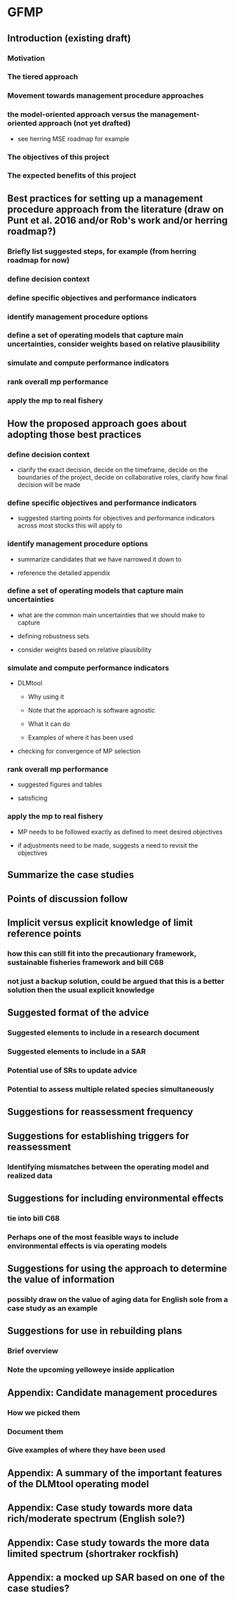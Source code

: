 # **GFMP**


## Introduction (existing draft)

### Motivation

### The tiered approach

### Movement towards management procedure approaches

### the model-oriented approach versus the management-oriented approach (not yet drafted)

- see herring MSE roadmap for example

### The objectives of this project

### The expected benefits of this project

## Best practices for setting up a management procedure approach from the literature (draw on Punt et al. 2016 and/or Rob's work and/or herring roadmap?)

### Briefly list suggested steps, for example (from herring roadmap for now)

### define decision context

### define specific objectives and performance indicators

### identify management procedure options

### define a set of operating models that capture main uncertainties, consider weights based on relative plausibility

### simulate and compute performance indicators

### rank overall mp performance

### apply the mp to real fishery

## How the proposed approach goes about adopting those best practices

### define decision context

- clarify the exact decision, decide on the timeframe, decide on the boundaries of the project, decide on collaborative roles, clarify how final decision will be made

### define specific objectives and performance indicators

- suggested starting points for objectives and performance indicators across most stocks this will apply to

### identify management procedure options

- summarize candidates that we have narrowed it down to

- reference the detailed appendix

### define a set of operating models that capture main uncertainties

- what are the common main uncertainties that we should make to capture

- defining robustness sets

- consider weights based on relative plausibility

### simulate and compute performance indicators

- DLMtool

	- Why using it

	- Note that the approach is software agnostic

	- What it can do

	- Examples of where it has been used

- checking for convergence of MP selection

### rank overall mp performance

- suggested figures and tables

- satisficing

### apply the mp to real fishery

- MP needs to be followed exactly as defined to meet desired objectives

- if adjustments need to be made, suggests a need to revisit the objectives

## Summarize the case studies

## Points of discussion follow

## Implicit versus explicit knowledge of limit reference points

### how this can still fit into the precautionary framework, sustainable fisheries framework and bill C68

### not just a backup solution, could be argued that this is a better solution then the usual explicit knowledge

## Suggested format of the advice

### Suggested elements to include in a research document

### Suggested elements to include in a SAR

### Potential use of SRs to update advice

### Potential to assess multiple related species simultaneously

## Suggestions for reassessment frequency

## Suggestions for establishing triggers for reassessment

### Identifying mismatches between the operating model and realized data

## Suggestions for including environmental effects

### tie into bill C68

### Perhaps one of the most feasible ways to include environmental effects is via operating models

## Suggestions for using the approach to determine the value of information

### possibly draw on the value of aging data for English sole from a case study as an example

## Suggestions for use in rebuilding plans

### Brief overview

### Note the upcoming yelloweye inside application

## Appendix: Candidate management procedures

### How we picked them

### Document them

### Give examples of where they have been used

## Appendix: A summary of the important features of the DLMtool operating model

## Appendix: Case study towards more data rich/moderate spectrum (English sole?)

## Appendix: Case study towards the more data limited spectrum (shortraker rockfish)

## Appendix: a mocked up SAR based on one of the case studies? 


